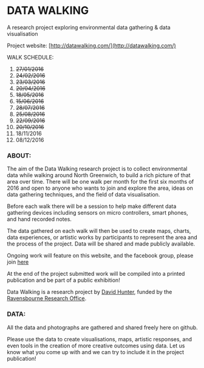 # DATA WALKING
A research project exploring environmental data gathering & data visualisation

Project website: [http://datawalking.com/](http://datawalking.com/)

WALK SCHEDULE:

1. ~~27/01/2016~~
2. ~~24/02/2016~~
3. ~~23/03/2016~~
4. ~~20/04/2016~~
5. ~~18/05/2016~~
6. ~~15/06/2016~~
7. ~~28/07/2016~~
8. ~~25/08/2016~~
9. ~~22/09/2016~~
10. ~~20/10/2016~~
11. 18/11/2016
12. 08/12/2016
 

### ABOUT:<br/>
The aim of the Data Walking research project is to collect environmental data while walking around North Greenwich, to build a rich picture of that area over time. There will be one walk per month for the first six months of 2016 and open to anyone who wants to join and explore the area, ideas on data gathering techniques, and the field of data visualisation.

Before each walk there will be a session to help make different data gathering devices including sensors on micro controllers, smart phones, and hand recorded notes.

The data gathered on each walk will then be used to create maps, charts, data experiences, or artistic works by participants to represent the area and the process of the project. Data will be shared and made publicly available.

Ongoing work will feature on this website, and the facebook group, please join [here](https://www.facebook.com/groups/1044556812269511/)

At the end of the project submitted work will be compiled into a printed publication and be part of a public exhibition!

Data Walking is a research project by [David Hunter](http://davidhunterdesign.com), funded by the [Ravensbourne Research Office](https://www.ravensbourne.ac.uk/research/).

### DATA:
All the data and photographs are gathered and shared freely here on github.

Please use the data to create visualisations, maps, artistic responses, and even tools in the creation of more creative outcomes using data. Let us know what you come up with and we can try to include it in the project publication!